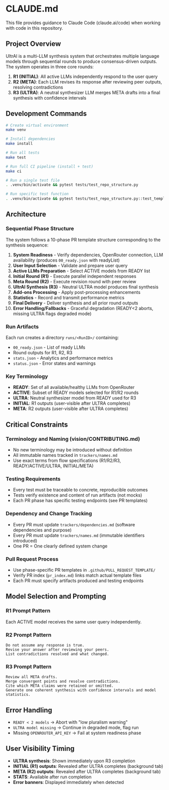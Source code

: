 # CLAUDE.md

This file provides guidance to Claude Code (claude.ai/code) when working with code in this repository.

## Project Overview

UltrAI is a multi-LLM synthesis system that orchestrates multiple language models through sequential rounds to produce consensus-driven outputs. The system operates in three core rounds:

1. **R1 (INITIAL)**: All active LLMs independently respond to the user query
2. **R2 (META)**: Each LLM revises its response after reviewing peer outputs, resolving contradictions
3. **R3 (ULTRA)**: A neutral synthesizer LLM merges META drafts into a final synthesis with confidence intervals

## Development Commands

```bash
# Create virtual environment
make venv

# Install dependencies
make install

# Run all tests
make test

# Run full CI pipeline (install + test)
make ci

# Run a single test file
. .venv/bin/activate && pytest tests/test_repo_structure.py

# Run specific test function
. .venv/bin/activate && pytest tests/test_repo_structure.py::test_templates_exist -v
```

## Architecture

### Sequential Phase Structure

The system follows a 10-phase PR template structure corresponding to the synthesis sequence:

1. **System Readiness** - Verify dependencies, OpenRouter connection, LLM availability (produces `00_ready.json` with readyList)
2. **User Input Selection** - Validate and prepare user query
3. **Active LLMs Preparation** - Select ACTIVE models from READY list
4. **Initial Round (R1)** - Execute parallel independent responses
5. **Meta Round (R2)** - Execute revision round with peer review
6. **UltrAI Synthesis (R3)** - Neutral ULTRA model produces final synthesis
7. **Add-ons Processing** - Apply post-processing enhancements
8. **Statistics** - Record and transmit performance metrics
9. **Final Delivery** - Deliver synthesis and all prior round outputs
10. **Error Handling/Fallbacks** - Graceful degradation (READY<2 aborts, missing ULTRA flags degraded mode)

### Run Artifacts

Each run creates a directory `runs/<RunID>/` containing:
- `00_ready.json` - List of ready LLMs
- Round outputs for R1, R2, R3
- `stats.json` - Analytics and performance metrics
- `status.json` - Error states and warnings

### Key Terminology

- **READY**: Set of all available/healthy LLMs from OpenRouter
- **ACTIVE**: Subset of READY models selected for R1/R2 rounds
- **ULTRA**: Neutral synthesizer model from READY used for R3
- **INITIAL**: R1 outputs (user-visible after ULTRA completes)
- **META**: R2 outputs (user-visible after ULTRA completes)

## Critical Constraints

### Terminology and Naming (vision/CONTRIBUTING.md)
- No new terminology may be introduced without definition
- All immutable names tracked in `trackers/names.md`
- Use exact terms from flow specifications (R1/R2/R3, READY/ACTIVE/ULTRA, INITIAL/META)

### Testing Requirements
- Every test must be traceable to concrete, reproducible outcomes
- Tests verify existence and content of run artifacts (not mocks)
- Each PR phase has specific testing endpoints (see PR templates)

### Dependency and Change Tracking
- Every PR must update `trackers/dependencies.md` (software dependencies and purpose)
- Every PR must update `trackers/names.md` (immutable identifiers introduced)
- One PR = One clearly defined system change

### Pull Request Process
- Use phase-specific PR templates in `.github/PULL_REQUEST_TEMPLATE/`
- Verify PR index (`pr_index.md`) links match actual template files
- Each PR must specify artifacts produced and testing endpoints

## Model Selection and Prompting

### R1 Prompt Pattern
Each ACTIVE model receives the same user query independently.

### R2 Prompt Pattern
```
Do not assume any response is true.
Revise your answer after reviewing your peers.
List contradictions resolved and what changed.
```

### R3 Prompt Pattern
```
Review all META drafts.
Merge convergent points and resolve contradictions.
Cite which META claims were retained or omitted.
Generate one coherent synthesis with confidence intervals and model statistics.
```

## Error Handling

- `READY < 2 models` → Abort with "low pluralism warning"
- `ULTRA model missing` → Continue in degraded mode, flag run
- Missing `OPENROUTER_API_KEY` → Fail at system readiness phase

## User Visibility Timing

- **ULTRA synthesis**: Shown immediately upon R3 completion
- **INITIAL (R1) outputs**: Revealed after ULTRA completes (background tab)
- **META (R2) outputs**: Revealed after ULTRA completes (background tab)
- **STATS**: Available after run completion
- **Error banners**: Displayed immediately when detected

